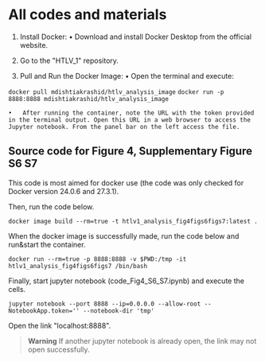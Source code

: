 # All codes and materials

1. Install Docker:
	•	Download and install Docker Desktop from the official website.

2. Go to the "HTLV_1" repository.

3. Pull and Run the Docker Image:
	•	Open the terminal and execute:

`docker pull mdishtiakrashid/htlv_analysis_image`
`docker run -p 8888:8888 mdishtiakrashid/htlv_analysis_image`


	•	After running the container, note the URL with the token provided in the terminal output. Open this URL in a web browser to access the Jupyter notebook. From the panel bar on the left access the file.

 ## Source code for Figure 4, Supplementary Figure S6 S7

This code is most aimed for docker use (the code was only checked for Docker version 24.0.6 and 27.3.1).

Then, run the code below.

`docker image build --rm=true -t htlv1_analysis_fig4figs6figs7:latest .`

When the docker image is successfully made, run the code below and run&start the container.

`docker run --rm=true -p 8888:8888 -v $PWD:/tmp -it htlv1_analysis_fig4figs6figs7 /bin/bash`

Finally, start jupyter notebook (code_Fig4_S6_S7.ipynb) and execute the cells.

`jupyter notebook --port 8888 --ip=0.0.0.0 --allow-root --NotebookApp.token='' --notebook-dir 'tmp'`

Open the link "localhost:8888".

> **Warning**
> If another jupyter notebook is already open, the link may not open successfully.
